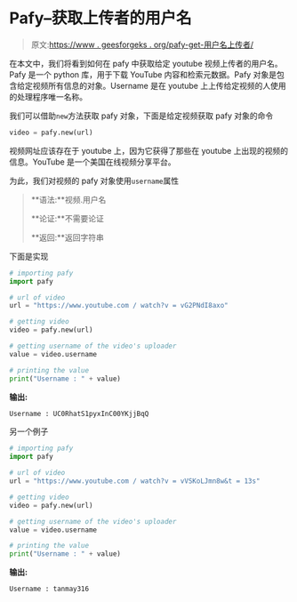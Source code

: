 # Pafy–获取上传者的用户名

> 原文:[https://www . geesforgeks . org/pafy-get-用户名上传者/](https://www.geeksforgeeks.org/pafy-getting-user-name-of-the-uploader/)

在本文中，我们将看到如何在 pafy 中获取给定 youtube 视频上传者的用户名。Pafy 是一个 python 库，用于下载 YouTube 内容和检索元数据。Pafy 对象是包含给定视频所有信息的对象。Username 是在 youtube 上上传给定视频的人使用的处理程序唯一名称。

我们可以借助`new`方法获取 pafy 对象，下面是给定视频获取 pafy 对象的命令

```py
video = pafy.new(url)
```

视频网址应该存在于 youtube 上，因为它获得了那些在 youtube 上出现的视频的信息。YouTube 是一个美国在线视频分享平台。

为此，我们对视频的 pafy 对象使用`username`属性

> **语法:**视频.用户名
> 
> **论证:**不需要论证
> 
> **返回:**返回字符串

下面是实现

```py
# importing pafy
import pafy 

# url of video 
url = "https://www.youtube.com / watch?v = vG2PNdI8axo"

# getting video
video = pafy.new(url) 

# getting username of the video's uploader
value = video.username

# printing the value
print("Username : " + value)
```

**输出:**

```py
Username : UC0RhatS1pyxInC00YKjjBqQ

```

另一个例子

```py
# importing pafy
import pafy 

# url of video 
url = "https://www.youtube.com / watch?v = vVSKoLJmn8w&t = 13s"

# getting video
video = pafy.new(url) 

# getting username of the video's uploader
value = video.username

# printing the value
print("Username : " + value)
```

**输出:**

```py
Username : tanmay316

```